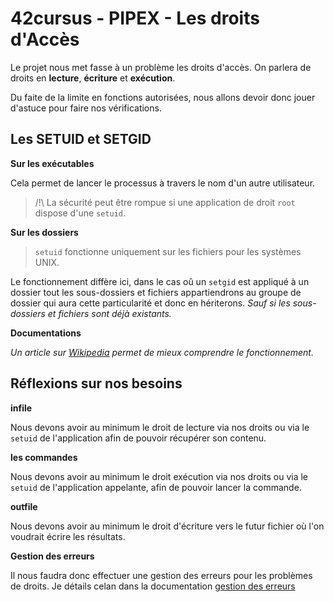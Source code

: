 <!--

	RIGHT_ACCESS.md

	By: xbeheydt <xavier.beheydt@gmail.com>

	Created: 2022/02/17

-->
# 42cursus - PIPEX - Les droits d'Accès

Le projet nous met fasse à un problème les droits d'accès.
On parlera de droits en **lecture**, **écriture** et **exécution**.

Du faite de la limite en fonctions autorisées, nous allons devoir donc jouer
d'astuce pour faire nos vérifications.

## Les SETUID et SETGID

**Sur les exécutables**

Cela permet de lancer le processus à travers le nom d'un autre utilisateur.

> /!\ La sécurité peut être rompue si une application de droit `root` dispose
> d'une `setuid`.

**Sur les dossiers**

> `setuid` fonctionne uniquement sur les fichiers pour les systèmes UNIX.

Le fonctionnement diffère ici, dans le cas oû un `setgid` est appliqué à un
dossier tout les sous-dossiers et fichiers appartiendrons au groupe de dossier
qui aura cette particularité et donc en hériterons. _Sauf si les sous-dossiers
et fichiers sont déjà existants._

**Documentations**

_Un article sur [Wikipedia](https://fr.wikipedia.org/wiki/Setuid) permet de
mieux comprendre le fonctionnement._

## Réflexions sur nos besoins

**infile**

Nous devons avoir au minimum le droit de lecture via nos droits ou via le
`setuid` de l'application afin de pouvoir récupérer son contenu.

**les commandes**

Nous devons avoir au minimum le droit exécution via nos droits ou via le
`setuid` de l'application appelante, afin de pouvoir lancer la commande.

**outfile**

Nous devons avoir au minimum le droit d'écriture vers le futur fichier où l'on
voudrait écrire les résultats.

**Gestion des erreurs**

Il nous faudra donc effectuer une gestion des erreurs pour les problèmes
de droits. Je détails celan dans la documentation
[gestion des erreurs](./ERRORS_HANDLERS.md)

